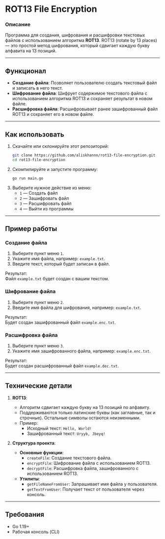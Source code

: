 # **ROT13 File Encryption**

### Описание
Программа для создания, шифрования и расшифровки текстовых файлов с использованием алгоритма **ROT13**. ROT13 (rotate by 13 places) — это простой метод шифрования, который сдвигает каждую букву алфавита на 13 позиций.

---

## **Функционал**
- **Создание файла**: Позволяет пользователю создать текстовый файл и записать в него текст.  
- **Шифрование файла**: Шифрует содержимое текстового файла с использованием алгоритма ROT13 и сохраняет результат в новом файле.  
- **Расшифровка файла**: Расшифровывает ранее зашифрованный файл ROT13 и сохраняет его в новом файле.  

---

## **Как использовать**
1. Скачайте или склонируйте этот репозиторий:
   ```bash
   git clone https://github.com/aliskhannn/rot13-file-encryption.git
   cd rot13-file-encryption
   ```
2. Скомпилируйте и запустите программу:
   ```bash
   go run main.go
   ```
3. Выберите нужное действие из меню:
   - `1` — Создать файл
   - `2` — Зашифровать файл
   - `3` — Расшифровать файл
   - `4` — Выйти из программы

---

## **Пример работы**
### Создание файла
1. Выберите пункт меню `1`.  
2. Укажите имя файла, например: `example.txt`.  
3. Введите текст, который будет записан в файл.  

Результат:  
Файл `example.txt` будет создан с вашим текстом.

### Шифрование файла
1. Выберите пункт меню `2`.  
2. Введите имя файла для шифрования, например: `example.txt`.  

Результат:  
Будет создан зашифрованный файл `example.enc.txt`.

### Расшифровка файла
1. Выберите пункт меню `3`.  
2. Укажите имя зашифрованного файла, например: `example.enc.txt`.  

Результат:  
Будет создан расшифрованный файл `example.dec.txt`.

---

## **Технические детали**
1. **ROT13**:
   - Алгоритм сдвигает каждую букву на 13 позиций по алфавиту.  
   - Поддерживаются только латинские буквы (как заглавные, так и строчные). Остальные символы остаются неизменными.
   - Пример:
     - Исходный текст: `Hello, World!`
     - Зашифрованный текст: `Uryyb, Jbeyq!`

2. **Структура проекта**:
   - **Основные функции**:
     - `createFile`: Создание текстового файла.
     - `encryptFile`: Шифрование файла с использованием ROT13.
     - `decryptFile`: Расшифровка файла, зашифрованного с использованием ROT13.
   - **Утилиты**:
     - `getFileNameFromUser`: Запрашивает имя файла у пользователя.
     - `getTextFromUser`: Получает текст от пользователя через консоль.

---

## **Требования**
- Go 1.19+  
- Рабочая консоль (CLI)
